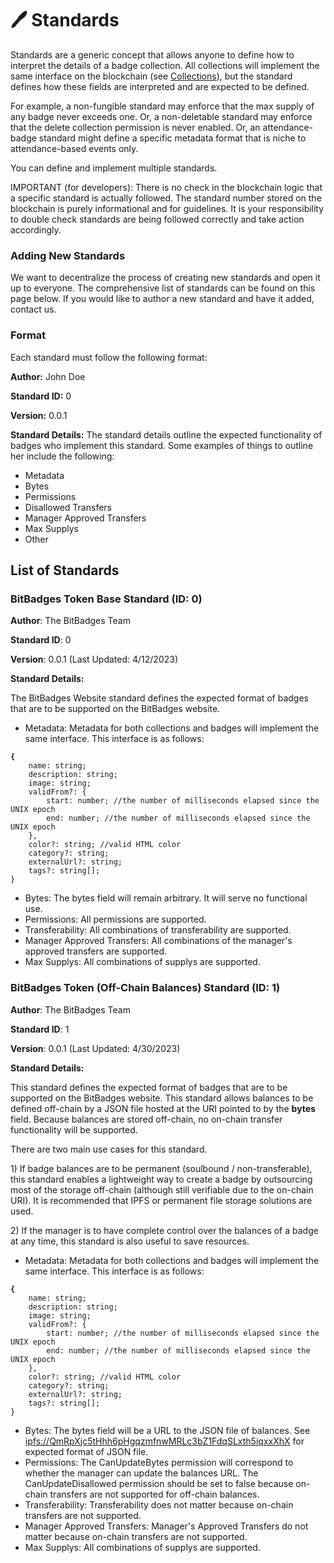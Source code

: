 # 🖊 Standards

Standards are a generic concept that allows anyone to define how to interpret the details of a badge collection. All collections will implement the same interface on the blockchain (see [Collections](collections.md)), but the standard defines how these fields are interpreted and are expected to be defined.

For example, a non-fungible standard may enforce that the max supply of any badge never exceeds one. Or, a non-deletable standard may enforce that the delete collection permission is never enabled. Or, an attendance-badge standard might define a specific metadata format that is niche to attendance-based events only.&#x20;

You can define and implement multiple standards.

IMPORTANT (for developers): There is no check in the blockchain logic that a specific standard is actually followed. The standard number stored on the blockchain is purely informational and for guidelines. It is your responsibility to double check standards are being followed correctly and take action accordingly.

### Adding New Standards

We want to decentralize the process of creating new standards and open it up to everyone. The comprehensive list of standards can be found on this page below. If you would like to author a new standard and have it added, contact us.

### Format

Each standard must follow the following format:

**Author:** John Doe

**Standard ID:** 0

**Version:** 0.0.1

**Standard Details:** The standard details outline the expected functionality of badges who implement this standard. Some examples of things to outline her include the following:

* Metadata
* Bytes
* Permissions&#x20;
* Disallowed Transfers
* Manager Approved Transfers
* Max Supplys
* Other



## List of Standards

### BitBadges Token Base Standard (ID: 0)

**Author**: The BitBadges Team

**Standard ID**: 0

**Version**: 0.0.1 (Last Updated: 4/12/2023)

**Standard Details:**&#x20;

The BitBadges Website standard defines the expected format of badges that are to be supported on the BitBadges website.&#x20;

* Metadata: Metadata for both collections and badges will implement the same interface. This interface is as follows:

<pre class="language-typescript"><code class="lang-typescript"><strong>{
</strong>    name: string;
    description: string;
    image: string;
    validFrom?: {
        start: number; //the number of milliseconds elapsed since the UNIX epoch
        end: number; //the number of milliseconds elapsed since the UNIX epoch
    },
    color?: string; //valid HTML color
    category?: string;
    externalUrl?: string;
    tags?: string[];
}
</code></pre>

* Bytes: The bytes field will remain arbitrary. It will serve no functional use.
* Permissions: All permissions are supported.
* Transferability: All combinations of transferability are supported.
* Manager Approved Transfers: All combinations of the manager's approved transfers are supported.
* Max Supplys: All combinations of supplys are supported.



### BitBadges Token (Off-Chain Balances) Standard (ID: 1)

**Author**: The BitBadges Team

**Standard ID**: 1

**Version**: 0.0.1 (Last Updated: 4/30/2023)

**Standard Details:**&#x20;

This standard defines the expected format of badges that are to be supported on the BitBadges website. This standard allows balances to be defined off-chain by a JSON file hosted at the URI pointed to by the **bytes** field. Because balances are stored off-chain, no on-chain transfer functionality will be supported.

There are two main use cases for this standard.&#x20;

1\) If badge balances are to be permanent (soulbound / non-transferable), this standard enables a lightweight way to create a badge by outsourcing most of the storage off-chain (although still verifiable due to the on-chain URI). It is recommended that IPFS or permanent file storage solutions are used.

2\) If the manager is to have complete control over the balances of a badge at any time, this standard is also useful to save resources.

* Metadata: Metadata for both collections and badges will implement the same interface. This interface is as follows:

<pre class="language-typescript"><code class="lang-typescript"><strong>{
</strong>    name: string;
    description: string;
    image: string;
    validFrom?: {
        start: number; //the number of milliseconds elapsed since the UNIX epoch
        end: number; //the number of milliseconds elapsed since the UNIX epoch
    },
    color?: string; //valid HTML color
    category?: string;
    externalUrl?: string;
    tags?: string[];
}
</code></pre>

* Bytes: The bytes field will be a URL to the JSON file of balances. See [ipfs://QmRpXjc5tHhh6pHgqzmfnwMRLc3bZ1FdqSLxth5iqxxXhX](ipfs://QmRpXjc5tHhh6pHgqzmfnwMRLc3bZ1FdqSLxth5iqxxXhX) for expected format of JSON file.&#x20;
* Permissions: The CanUpdateBytes permission will correspond to whether the manager can update the balances URL. The CanUpdateDisallowed permission should be set to false because on-chain transfers are not supported for off-chain balances.
* Transferability: Transferability does not matter because on-chain transfers are not supported.
* Manager Approved Transfers: Manager's Approved Transfers do not matter because on-chain transfers are not supported.
* Max Supplys: All combinations of supplys are supported.
